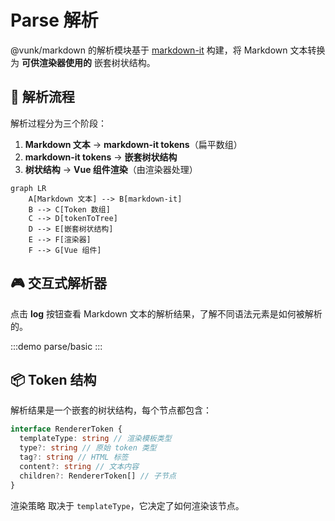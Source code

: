 # Parse 解析

@vunk/markdown 的解析模块基于 [markdown-it](https://github.com/markdown-it/markdown-it) 构建，将 Markdown 文本转换为 **可供渲染器使用的** 嵌套树状结构。

## 🔄 解析流程

解析过程分为三个阶段：

1. **Markdown 文本** → **markdown-it tokens**（扁平数组）
2. **markdown-it tokens** → **嵌套树状结构**
3. **树状结构** → **Vue 组件渲染**（由渲染器处理）

```mermaid
graph LR
    A[Markdown 文本] --> B[markdown-it]
    B --> C[Token 数组]
    C --> D[tokenToTree]
    D --> E[嵌套树状结构]
    E --> F[渲染器]
    F --> G[Vue 组件]
```

## 🎮 交互式解析器

点击 **log** 按钮查看 Markdown 文本的解析结果，了解不同语法元素是如何被解析的。

:::demo
parse/basic
:::

## 📦 Token 结构

解析结果是一个嵌套的树状结构，每个节点都包含：

```typescript
interface RendererToken {
  templateType: string // 渲染模板类型
  type?: string // 原始 token 类型
  tag?: string // HTML 标签
  content?: string // 文本内容
  children?: RendererToken[] // 子节点
}
```

渲染策略 取决于 `templateType`，它决定了如何渲染该节点。
